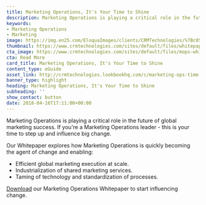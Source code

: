 ```yaml
---
title: Marketing Operations, It's Your Time to Shine
description: Marketing Operations is playing a critical role in the future of global  marketing success. Find out how.
keywords:
- Marketing Operations
- Marketing
image: https://img.en25.com/EloquaImages/clients/CRMTechnologies/%7Bc052d1f0-df11-4641-87df-a5f101e8a9d8%7D_MOPs-Whitepaper-LP.jpg
thumbnail: https://www.crmtechnologies.com/sites/default/files/whitepaper-exc-hub_0.png
cta_image: https://www.crmtechnologies.com/sites/default/files/mops-whitepaper-thumb_0.png
cta: Read More
card_title: Marketing Operations, It's Your Time to Shine
content_type: eGuide
asset_link: http://crmtechnologies.lookbookhq.com/c/marketing-ops-time-to-shine?x=Pylp84
banner_type: highlight
heading: Marketing Operations, It's Your Time to Shine
subheading: ''
show_contact: button
date: 2018-04-16T17:11:00+00:00
---
```

Marketing Operations is playing a critical role in the future of global  marketing success. If you're a Marketing Operations leader - this is your time to step up and influence big change. 

Our Whitepaper explores how Marketing Operations is quickly becoming the agent of change and enabling:

* Efficient global marketing execution at scale.
* Industrialization of shared marketing services.
* Taming of technology and standardization of processes.

[Download](http://crmtechnologies.lookbookhq.com/c/marketing-ops-time-to-shine?x=Pylp84) our Marketing Operations Whitepaper to start influencing change.
